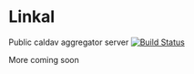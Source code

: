 # Linkal
Public caldav aggregator server
[![Build Status](https://ci.julienmalka.me/api/badges/JulienMalka/Linkal/status.svg)](https://ci.julienmalka.me/JulienMalka/Linkal)


More coming soon
